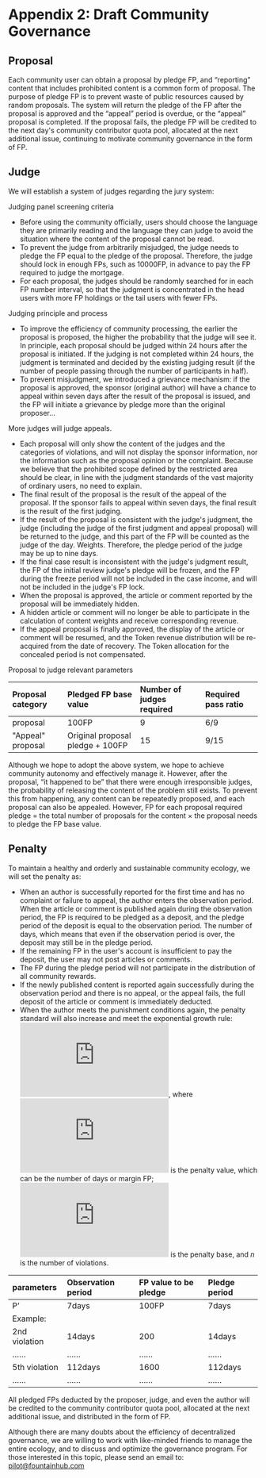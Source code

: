 # Appendix 2: Draft Community Governance
## Proposal
Each community user can obtain a proposal by pledge FP, and “reporting” content that includes prohibited content is a common form of proposal. The purpose of pledge FP is to prevent waste of public resources caused by random proposals. The system will return the pledge of the FP after the proposal is approved and the “appeal” period is overdue, or the “appeal” proposal is completed. If the proposal fails, the pledge FP will be credited to the next day's community contributor quota pool, allocated at the next additional issue, continuing to motivate community governance in the form of FP.

## Judge
We will establish a system of judges regarding the jury system:

Judging panel screening criteria

* Before using the community officially, users should choose the language they are primarily reading and the language they can judge to avoid the situation where the content of the proposal cannot be read.
* To prevent the judge from arbitrarily misjudged, the judge needs to pledge the FP equal to the pledge of the proposal. Therefore, the judge should lock in enough FPs, such as 10000FP, in advance to pay the FP required to judge the mortgage.
* For each proposal, the judges should be randomly searched for in each FP number interval, so that the judgment is concentrated in the head users with more FP holdings or the tail users with fewer FPs.

Judging principle and process

* To improve the efficiency of community processing, the earlier the proposal is proposed, the higher the probability that the judge will see it. In principle, each proposal should be judged within 24 hours after the proposal is initiated. If the judging is not completed within 24 hours, the judgment is terminated and decided by the existing judging result (if the number of people passing through the number of participants in half).
* To prevent misjudgment, we introduced a grievance mechanism: if the proposal is approved, the sponsor (original author) will have a chance to appeal within seven days after the result of the proposal is issued, and the FP will initiate a grievance by pledge more than the original proposer...

More judges will judge appeals.

* Each proposal will only show the content of the judges and the categories of violations, and will not display the sponsor information, nor the information such as the proposal opinion or the complaint. Because we believe that the prohibited scope defined by the restricted area should be clear, in line with the judgment standards of the vast majority of ordinary users, no need to explain.
* The final result of the proposal is the result of the appeal of the proposal. If the sponsor fails to appeal within seven days, the final result is the result of the first judging.
* If the result of the proposal is consistent with the judge's judgment, the judge (including the judge of the first judgment and appeal proposal) will be returned to the judge, and this part of the FP will be counted as the judge of the day. Weights. Therefore, the pledge period of the judge may be up to nine days.
* If the final case result is inconsistent with the judge's judgment result, the FP of the initial review judge's pledge will be frozen, and the FP during the freeze period will not be included in the case income, and will not be included in the judge's FP lock.
* When the proposal is approved, the article or comment reported by the proposal will be immediately hidden.
* A hidden article or comment will no longer be able to participate in the calculation of content weights and receive corresponding revenue.
* If the appeal proposal is finally approved, the display of the article or comment will be resumed, and the Token revenue distribution will be re-acquired from the date of recovery. The Token allocation for the concealed period is not compensated.

Proposal to judge relevant parameters

| **Proposal category**   | **Pledged FP base value**   | **Number of judges required**   | **Required pass ratio**   | 
|:----|:----|:----|:----|
| proposal   | 100FP   | 9   | 6/9   | 
| "Appeal" proposal   | Original proposal pledge + 100FP   | 15   | 9/15   | 


Although we hope to adopt the above system, we hope to achieve community autonomy and effectively manage it. However, after the proposal, “it happened to be” that there were enough irresponsible judges, the probability of releasing the content of the problem still exists. To prevent this from happening, any content can be repeatedly proposed, and each proposal can also be appealed. However, FP for each proposal required pledge = the total number of proposals for the content × the proposal needs to pledge the FP base value.
## Penalty
To maintain a healthy and orderly and sustainable community ecology, we will set the penalty as:

* When an author is successfully reported for the first time and has no complaint or failure to appeal, the author enters the observation period. When the article or comment is published again during the observation period, the FP is required to be pledged as a deposit, and the pledge period of the deposit is equal to the observation period. The number of days, which means that even if the observation period is over, the deposit may still be in the pledge period.
* If the remaining FP in the user's account is insufficient to pay the deposit, the user may not post articles or comments.
* The FP during the pledge period will not participate in the distribution of all community rewards.
* If the newly published content is reported again successfully during the observation period and there is no appeal, or the appeal fails, the full deposit of the article or comment is immediately deducted.
* When the author meets the punishment conditions again, the penalty standard will also increase and meet the exponential growth rule: ![](http://latex.codecogs.com/svg.latex?%24P_n%3DP_0%5Ctimes%202%5E%7B%28n-1%29%7D%24), where ![](http://latex.codecogs.com/svg.latex?P_n) is the penalty value, which can be the number of days or margin FP; ![](http://latex.codecogs.com/svg.latex?P_0) is the penalty base, and *n* is the number of violations.

| **parameters**   | **Observation period**   | **FP value to be pledge**   | **Pledge period**   | 
|:----|:----|:----|:----|
| P’   | 7days   | 100FP   | 7days   | 
| Example:   |    |    |    | 
| 2nd violation   | 14days   | 200   | 14days   | 
| ……   | ……   | ……   | ……   | 
| 5th violation   | 112days   | 1600   | 112days   | 
| ……   | ……   | ……   | ……   | 


All pledged FPs deducted by the proposer, judge, and even the author will be credited to the community contributor quota pool, allocated at the next additional issue, and distributed in the form of FP.

Although there are many doubts about the efficiency of decentralized governance, we are willing to work with like-minded friends to manage the entire ecology, and to discuss and optimize the governance program. For those interested in this topic, please send an email to: pilot@fountainhub.com
